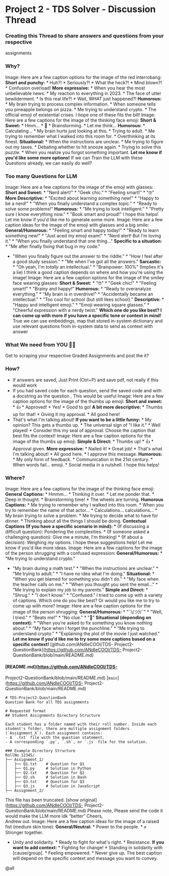 # Project 2 - TDS Solver - Discussion Thread
### Creating this Thread to share answers and questions from your respective
assignments
### Why?
Image: Here are a few caption options for the image of the red interrobang:
**Short and punchy:** * Huh?! * Seriously?! * What the heck?! * Mind blown?! *
Confusion overload! **More expressive:** * When you hear the most unbelievable
news. * My reaction to everything in 2023. * The face of utter bewilderment. *
Is this real life?! * Wait, WHAT just happened?! **Humorous:** * My brain
trying to process complex information. * When someone tells you pineapple
belongs on pizza. * Me trying to understand crypto. * The official emoji of
existential crises. I hope one of these fits the bill!
Image: Here are a few captions for the image of the thinking face emoji:
**Short & Sweet:** * Hmm... * 🤔 * Brainstorming. * Let me think...
**Humorous:** * Calculating... * My brain hurts just looking at this. * Trying
to adult. * Me trying to remember what I walked into this room for. *
Overthinking at its finest. **Situational:** * When the instructions are
unclear. * Me trying to figure out my taxes. * Debating whether to hit snooze
again. * Trying to solve this puzzle. * When you realize you forgot something
important. **Let me know if you'd like some more options!**
If we can Train the LLM with these Questions already, we can easily do well?
### Too many Questions for LLM
Image: Here are a few captions for the image of the emoji with glasses:
**Short and Sweet:** * "Nerd alert!" * "Geek chic." * "Feeling smart!" * "🤓"
**More Descriptive:** * "Excited about learning something new!" * "Happy to be
a nerd!" * "When you finally understand a complex topic." * "Ready to solve
some problems!" **Humorous:** * "Me trying to look intelligent." * "Pretty
sure I know everything now." * "Book smart and proud!" I hope this helps! Let
me know if you'd like me to generate some more.
Image: Here are a few caption ideas for the image of the emoji with glasses
and a big smile: **General/Humorous:** * "Feeling smart and happy today!" *
"Ready to learn something new!" * "Just aced my emoji exam!" * "Nerd alert!
But I'm loving it." * "When you finally understand that one thing..."
**Specific to a situation:** * "Me after finally fixing that bug in my code."
* "When you finally figure out the answer to the riddle." * "How I feel after
a good study session." * "Me when I've got all the answers." **Sarcastic:** *
"Oh yeah, I'm *totally* an intellectual." * "Brainpower: 100%" (Implies it's a
lie) I think a good caption depends on where and how you're using the image!
Image: Here are a few caption options for the image of the smiley face wearing
glasses: **Short & Sweet:** * "🤓" * "Geek chic!" * "Feeling smart!" * "Brainy
and happy!" **Humorous:** * "Ready to overanalyze everything." * "My brain is
in overdrive!" * "Accidentally became an intellectual." * "Too cool for school
(but still likes school)." **Descriptive:** * "Happy and intelligent emoji." *
"Emoji wearing square glasses." * "Cheerful expression with a nerdy twist."
**Which one do you like best? I can come up with more if you have a specific
tone or context in mind!**
True we can use embeddings, map that stored in-system dictionary and use
relevant questions from in-system data to send as context with answer
### What We need from YOU 🫵🏽
Get to scraping your respective Graded Assignments and post the it?
### How?
  * If answers are saved, Just Print (Ctrl+P) and save pdf, not really if this would work
  * If you had saved code for each question, send the saved code and with a docstring as the question , This would be useful 
Image: Here are a few caption options for the image of the thumbs up emoji:
**Short and sweet:** * 👍 * Approved! * Yes! * Good to go! **A bit more
descriptive:** * Thumbs up for that! * Giving it my approval. * All good here!
* That's what I'm talking about! **If you want to be a little funny:** * My
opinion? This gets a thumbs up. * The universal sign of "I like it." * Well
played! * Consider this my seal of approval. Choose the caption that best fits
the context!
Image: Here are a few caption options for the image of the thumbs up emoji:
**Simple & Direct:** * Thumbs up! * 👍 * Approval given. **More expressive:** *
Nailed it! * Great job! * That's what I'm talking about! * All good here. * I
approve this message. **Humorous:** * My only form of feedback. *
Communication in the 21st century. * When words fail... emoji. * Social media
in a nutshell. I hope this helps!
### Where?
Image: Here are a few captions for the image of the thinking face emoji:
**General Captions:** * Hmmm... * Thinking it over. * Let me ponder that. *
Deep in thought. * Brainstorming time! * The wheels are turning. **Humorous
Captions:** * Me trying to remember why I walked into this room. * When you
try to remember the name of that actor... * Calculations... calculations... *
My brain trying to solve a problem. * Me trying to decide what to have for
dinner. * Thinking about all the things I should be doing. **Contextual
Captions (If you have a specific scenario in mind):** * (If discussing a
difficult question): Pondering the complexities. * (If someone asked a
challenging question): Give me a minute, I'm thinking! * (If about a
decision): Weighing my options. I hope these suggestions help! Let me know if
you'd like more ideas.
Image: Here are a few captions for the image of the person shrugging with a
confused expression: **General/Humorous:** * "Me trying to understand crypto."
* "My brain during a math test." * "When the instructions are unclear." * "Me
trying to adult." * "I have no idea what I'm doing." **Situational:** * "When
you get blamed for something you didn't do." * "My face when the teacher calls
on me." * "When you thought you sent the email..." * "Me trying to explain my
job to my parents." **Simple and Direct:** * "Shrug." * "I don't know." *
"Confused." I tried to come up with a variety of captions. Which one do you
like best? Or would you like me to try to come up with more?
Image: Here are a few caption options for the image of the person shrugging:
**General/Humorous:** * "¯\\_(ツ)_/¯" * "Well, I tried." * "Beats me!" * "No
clue." * "🤷" **Situational (depending on context):** * "When you're asked to
fix something you know nothing about." * "My face when I forget the
punchline." * "Me trying to understand crypto." * "Explaining the plot of the
movie I just watched." **Let me know if you'd like me to try some more
captions based on a specific context!**
[github.com/ANdIeCOOl/TDS-
Project2-QuestionBank](https://github.com/ANdIeCOOl/TDS-
Project2-QuestionBank/blob/main/README.md)
#### [README.md](https://github.com/ANdIeCOOl/TDS-
Project2-QuestionBank/blob/main/README.md)
[`main`](https://github.com/ANdIeCOOl/TDS-
Project2-QuestionBank/blob/main/README.md)
    
    
    # TDS-Project2-QuestionBank
    Question Bank for all TDS assignments
    
    # Requested format
    ## Student Assignments Directory Structure
    
    Each student has a folder named with their roll number. Inside each student's folder, there are multiple assignment folders (`Assignment_X`). Each assignment contains:
    - A `.txt` file with the question statement.
    - A corresponding `.py`, `.sh`, or `.js` file for the solution.
    
    ### Example Directory Structure
    RollNo_12345/
    ├── Assignment_1/
    │   ├── Q1.txt    # Question for Q1
    │   ├── Q1.py     # Solution in Python
    │   ├── Q2.txt    # Question for Q2
    │   ├── Q2.sh     # Solution in Bash
    │   ├── Q3.txt    # Question for Q3
    │   ├── Q3.js     # Solution in JavaScript
    ├── Assignment_2/
    
This file has been truncated. [show
original](https://github.com/ANdIeCOOl/TDS-
Project2-QuestionBank/blob/main/README.md)
Please note, Please send the code it would make the LLM more idk “better”
Cheers,  
Andrew out.
Image: Here are a few caption ideas for the image of a raised fist (medium
skin tone): **General/Neutral:** * Power to the people. * ✊ Stronger together.
* Unity and solidarity. * Ready to fight for what's right. * Resistance. **If
you want to add context:** * Fighting for change! * Standing in solidarity
with [cause/group]. * Feeling empowered. * Never give up. The best caption
will depend on the specific context and message you want to convey.
  
@all